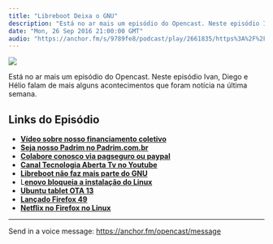 ```yaml
---
title: "Libreboot Deixa o GNU"
description: "Está no ar mais um episódio do Opencast. Neste episódio Ivan, Diego e Hélio falam de mais alguns acontecimentos que foram notícia na última semana. Li..."
date: "Mon, 26 Sep 2016 21:00:00 GMT"
audio: "https://anchor.fm/s/9789fe8/podcast/play/2661835/https%3A%2F%2Fd3ctxlq1ktw2nl.cloudfront.net%2Fproduction%2F2019-2-16%2F11436165-44100-2-ecbf5b7105115.mp3"
---
```


![](https://d3sv2eduhewoas.cloudfront.net/episode/image/1b0a199b112043e5af07fcb61d74e14e.jpg)


Está no ar mais um episódio do Opencast. Neste episódio Ivan, Diego e Hélio falam de mais alguns acontecimentos que foram notícia na última semana.


**Links do Episódio**
---------------------


* [**Vídeo sobre nosso financiamento coletivo**](http://tecnologiaaberta.com.br/2016/09/tecnologia-aberta-tv-023-financiamento-coletivo/)
* [**Seja nosso Padrim no Padrim.com.br**](https://www.padrim.com.br/tecnologiaaberta)
* [**Colabore conosco via pagseguro ou paypal**](http://tecnologiaaberta.com.br/colaborar/)
* [**Canal Tecnologia Aberta Tv no Youtube**](http://youtube.com/tecnologiaaberta)
* [**Libreboot não faz mais parte do GNU**](http://br-linux.org/2016/01/libreboot-nao-faz-mais-parte-do-gnu-mantenedora-afirma-estar-reagindo-a-discriminacao.html)
* L[**enovo bloqueia a instalação do Linux**](http://www.diolinux.com.br/2016/09/lenovo-bloqueia-instalacao-de-linux.html)
* [**Ubuntu tablet OTA 13**](http://www.omgubuntu.co.uk/2016/09/ubuntu-tablet-m10-copy-paste-between-apps-video)
* [**Lançado Firefox 49**](http://www.omgubuntu.co.uk/2016/09/download-firefox-49-new-features)
* [**Netflix no Firefox no Linux**](http://br-linux.org/2016/01/netflix-rodando-no-firefox-linux-mas-e-necessario-ativar-o-drm-e-alterar-o-useragent.html)



--- 

Send in a voice message: https://anchor.fm/opencast/message